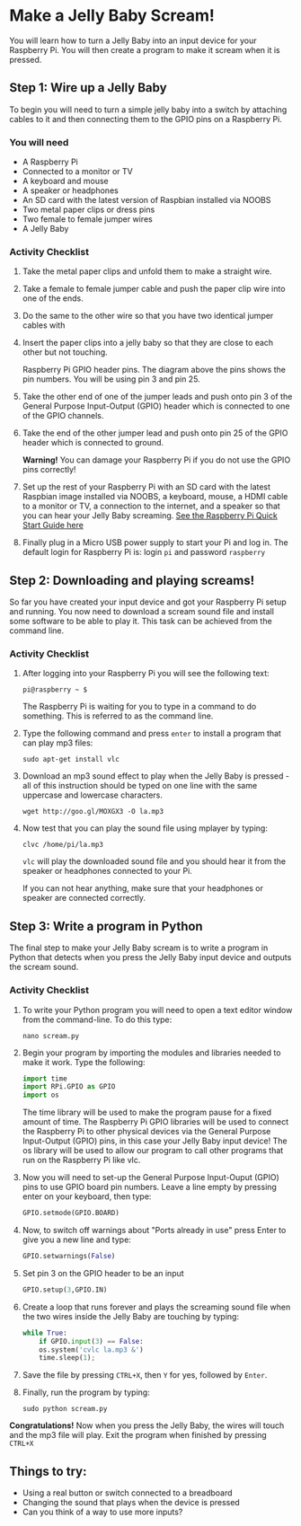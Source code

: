 # Make a Jelly Baby Scream!

You will learn how to turn a Jelly Baby into an input device for your Raspberry Pi. You will then create a program to make it scream when it is pressed. 

## Step 1: Wire up a Jelly Baby

To begin you will need to turn a simple jelly baby into a switch by attaching cables to it and then connecting them to the GPIO pins on a Raspberry Pi.

### You will need

- A Raspberry Pi
- Connected to a monitor or TV
- A keyboard and mouse
- A speaker or headphones
- An SD card with the latest version of Raspbian installed via NOOBS
- Two metal paper clips or dress pins
- Two female to female jumper wires
- A Jelly Baby


### Activity Checklist

1. Take the metal paper clips and unfold them to make a straight wire.

2. Take a female to female jumper cable and push the paper clip wire into one of the ends. 

3. Do the same to the other wire so that you have two identical jumper cables with 

4. Insert the paper clips into a jelly baby so that they are close to each other but not touching. 

    Raspberry Pi GPIO header pins. The diagram above the pins shows the pin numbers. You will be using pin 3 and pin 25.

5. Take the other end of one of the jumper leads and push onto pin 3 of the General Purpose Input-Output (GPIO) header which is connected to one of the GPIO channels.

6. Take the end of the other jumper lead and push onto pin 25 of the GPIO header which is connected to ground.

    **Warning!** You can damage your Raspberry Pi if you do not use the GPIO pins correctly!

7. Set up the rest of your Raspberry Pi with an SD card with the latest Raspbian image installed via NOOBS, a keyboard, mouse, a HDMI cable to a monitor or TV, a connection to the internet, and a speaker so that you can hear your Jelly Baby screaming. [See the Raspberry Pi Quick Start Guide here](http://www.raspberrypi.org/quick-start-guide)    

8. Finally plug in a Micro USB power supply to start your Pi and log in. The default login for Raspberry Pi is: login `pi` and password `raspberry` 
    
## Step 2: Downloading and playing screams!

So far you have created your input device and got your Raspberry Pi setup and running. You now need to download a scream sound file and install some software to be able to play it. This task can be achieved from the command line.

### Activity Checklist

1.  After logging into your Raspberry Pi you will see the following text:
    
    ```
    pi@raspberry ~ $
    ```
    The Raspberry Pi is waiting for you to type in a command to do something. This is referred to as the command line. 

2.  Type the following command and press ```enter``` to install a program that can play mp3 files:

    ```
    sudo apt-get install vlc
    ```
    
3.  Download an mp3 sound effect to play when the Jelly Baby is pressed - all of this instruction should be typed on one line with the same uppercase and lowercase characters.

    ```
    wget http://goo.gl/MOXGX3 -O la.mp3
    ```
    
4.  Now test that you can play the sound file using mplayer by typing:

    ```
    clvc /home/pi/la.mp3
    ```
    
    ```vlc``` will play the downloaded sound file and you should hear it from the speaker or headphones connected to your Pi.
    
    If you can not hear anything, make sure that your headphones or speaker are connected correctly.  
    
## Step 3: Write a program in Python

The final step to make your Jelly Baby scream is to write a program in Python that detects when you press the Jelly Baby input device and outputs the scream sound.

### Activity Checklist

1. To write your Python program you will need to open a text editor window from the command-line. To do this type:

    ```
    nano scream.py
    ```

2. Begin your program by importing the modules and libraries needed to make it work. Type the following:

    ```python
    import time
    import RPi.GPIO as GPIO
    import os
    ```
    
    The time library will be used to make the program pause for a fixed amount of time. The Raspberry Pi GPIO libraries       will be used to connect the Raspberry Pi to other physical devices via the General Purpose Input-Output (GPIO) pins, in this case your Jelly Baby input device! The os library will be used to allow our program to call other programs that run on the Raspberry Pi like vlc.
    
3. Now you will need to set-up the General Purpose Input-Ouput (GPIO) pins to use GPIO board pin numbers. Leave a line empty by pressing enter on your keyboard, then type:

    ```python
    GPIO.setmode(GPIO.BOARD)
    ```
4. Now, to switch off warnings about "Ports already in use" press Enter to give you a new line and type:

    ```python
    GPIO.setwarnings(False)
    ```
5. Set pin 3 on the GPIO header to be an input

    ```python
    GPIO.setup(3,GPIO.IN)    
    ```
6. Create a loop that runs forever and plays the screaming sound file when the two wires inside the Jelly Baby are touching by typing:

    ```python
    while True:
        if GPIO.input(3) == False:
        os.system('cvlc la.mp3 &')
        time.sleep(1);
    ```

7. Save the file by pressing `CTRL+X`, then `Y` for yes, followed by `Enter`.

8. Finally, run the program by typing:

    ```
    sudo python scream.py 
    ```
    
**Congratulations!** Now when you press the Jelly Baby, the wires will touch and the mp3 file will play.
Exit the program when finished by pressing `CTRL+X`



## Things to try:

- Using a real button or switch connected to a breadboard
- Changing the sound that plays when the device is pressed
- Can you think of a way to use more inputs?
    
